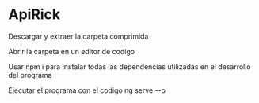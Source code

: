# ApiRick

Descargar y extraer la carpeta comprimida

Abrir la carpeta en un editor de codigo

Usar npm i para instalar todas las dependencias utilizadas en el desarrollo del programa

Ejecutar el programa con el codigo ng serve --o
